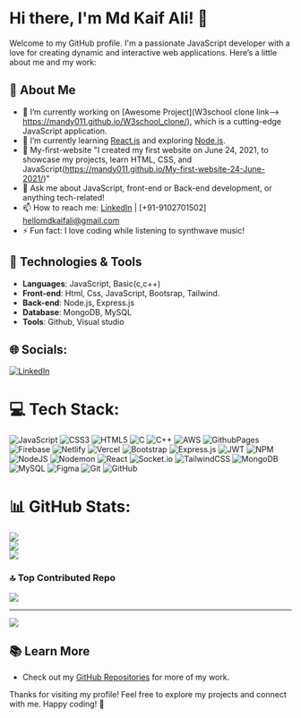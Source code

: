 # Hi there, I'm Md Kaif Ali! 👋

Welcome to my GitHub profile. I'm a passionate JavaScript developer with a love for creating dynamic and interactive web applications. Here’s a little about me and my work:

## 🚀 About Me

- 🔭 I’m currently working on [Awesome Project](W3school clone link--> https://mandy011.github.io/W3school_clone/), which is a cutting-edge JavaScript application.
- 🌱 I’m currently learning [React.js](https://reactjs.org/) and exploring [Node.js](https://nodejs.org/).
- 👯 My-first-website ‎"I created my first website on June 24, 2021, to showcase my projects, learn HTML, CSS, and JavaScript(https://mandy011.github.io/My-first-website-24-June-2021/)"
- 💬 Ask me about JavaScript, front-end or Back-end development, or anything tech-related!
- 📫 How to reach me: [LinkedIn](https://www.linkedin.com/in/md-kaif-ali-25a14522b/) | [+91-9102701502] hellomdkaifali@gmail.com 
- ⚡ Fun fact: I love coding while listening to synthwave music!

## 🔧 Technologies & Tools

- **Languages**: JavaScript, Basic(c,c++)
- **Front-end**: Html, Css, JavaScript, Bootsrap, Tailwind.
- **Back-end**: Node.js, Express.js
- **Database**: MongoDB, MySQL
- **Tools**: Github, Visual studio

## 🌐 Socials:
[![LinkedIn](https://img.shields.io/badge/LinkedIn-%230077B5.svg?logo=linkedin&logoColor=white)](https://linkedin.com/in/md-kaif-ali-25a14522b) 

# 💻 Tech Stack:
![JavaScript](https://img.shields.io/badge/javascript-%23323330.svg?style=for-the-badge&logo=javascript&logoColor=%23F7DF1E) ![CSS3](https://img.shields.io/badge/css3-%231572B6.svg?style=for-the-badge&logo=css3&logoColor=white) ![HTML5](https://img.shields.io/badge/html5-%23E34F26.svg?style=for-the-badge&logo=html5&logoColor=white) ![C](https://img.shields.io/badge/c-%2300599C.svg?style=for-the-badge&logo=c&logoColor=white) ![C++](https://img.shields.io/badge/c++-%2300599C.svg?style=for-the-badge&logo=c%2B%2B&logoColor=white) ![AWS](https://img.shields.io/badge/AWS-%23FF9900.svg?style=for-the-badge&logo=amazon-aws&logoColor=white) ![GithubPages](https://img.shields.io/badge/github%20pages-121013?style=for-the-badge&logo=github&logoColor=white) ![Firebase](https://img.shields.io/badge/firebase-%23039BE5.svg?style=for-the-badge&logo=firebase) ![Netlify](https://img.shields.io/badge/netlify-%23000000.svg?style=for-the-badge&logo=netlify&logoColor=#00C7B7) ![Vercel](https://img.shields.io/badge/vercel-%23000000.svg?style=for-the-badge&logo=vercel&logoColor=white) ![Bootstrap](https://img.shields.io/badge/bootstrap-%238511FA.svg?style=for-the-badge&logo=bootstrap&logoColor=white) ![Express.js](https://img.shields.io/badge/express.js-%23404d59.svg?style=for-the-badge&logo=express&logoColor=%2361DAFB) ![JWT](https://img.shields.io/badge/JWT-black?style=for-the-badge&logo=JSON%20web%20tokens) ![NPM](https://img.shields.io/badge/NPM-%23CB3837.svg?style=for-the-badge&logo=npm&logoColor=white) ![NodeJS](https://img.shields.io/badge/node.js-6DA55F?style=for-the-badge&logo=node.js&logoColor=white) ![Nodemon](https://img.shields.io/badge/NODEMON-%23323330.svg?style=for-the-badge&logo=nodemon&logoColor=%BBDEAD) ![React](https://img.shields.io/badge/react-%2320232a.svg?style=for-the-badge&logo=react&logoColor=%2361DAFB) ![Socket.io](https://img.shields.io/badge/Socket.io-black?style=for-the-badge&logo=socket.io&badgeColor=010101) ![TailwindCSS](https://img.shields.io/badge/tailwindcss-%2338B2AC.svg?style=for-the-badge&logo=tailwind-css&logoColor=white) ![MongoDB](https://img.shields.io/badge/MongoDB-%234ea94b.svg?style=for-the-badge&logo=mongodb&logoColor=white) ![MySQL](https://img.shields.io/badge/mysql-4479A1.svg?style=for-the-badge&logo=mysql&logoColor=white) ![Figma](https://img.shields.io/badge/figma-%23F24E1E.svg?style=for-the-badge&logo=figma&logoColor=white) ![Git](https://img.shields.io/badge/git-%23F05033.svg?style=for-the-badge&logo=git&logoColor=white) ![GitHub](https://img.shields.io/badge/github-%23121011.svg?style=for-the-badge&logo=github&logoColor=white)
# 📊 GitHub Stats:
![](https://github-readme-stats.vercel.app/api?username=mandy011&theme=dark&hide_border=false&include_all_commits=false&count_private=false)<br/>
![](https://github-readme-streak-stats.herokuapp.com/?user=mandy011&theme=dark&hide_border=false)<br/>
![](https://github-readme-stats.vercel.app/api/top-langs/?username=mandy011&theme=dark&hide_border=false&include_all_commits=false&count_private=false&layout=compact)

### 🔝 Top Contributed Repo
![](https://github-contributor-stats.vercel.app/api?username=mandy011&limit=5&theme=dark&combine_all_yearly_contributions=true)

---
[![](https://visitcount.itsvg.in/api?id=mandy011&icon=0&color=0)](https://visitcount.itsvg.in)

<!-- Proudly created with GPRM ( https://gprm.itsvg.in ) -->

## 📚 Learn More

- Check out my [GitHub Repositories](https://github.com/mandy011) for more of my work.

Thanks for visiting my profile! Feel free to explore my projects and connect with me. Happy coding! 🚀

